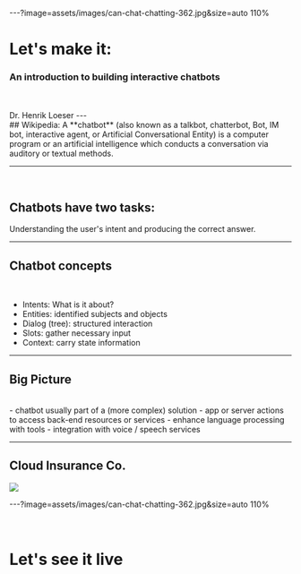 ---?image=assets/images/can-chat-chatting-362.jpg&size=auto 110%
# Let's make it:
### An introduction to building interactive chatbots
<br>
<br>
Dr. Henrik Loeser
---
<br>
## Wikipedia:
A **chatbot** (also known as a talkbot, chatterbot, Bot, IM bot, interactive agent, or Artificial Conversational Entity) is a computer program or an artificial intelligence which conducts a conversation via auditory or textual methods.   

---
<br>

## Chatbots have two tasks:
Understanding the user's intent and producing the correct answer.

---
## Chatbot concepts
<br>

- Intents: What is it about?
- Entities: identified subjects and objects
- Dialog (tree): structured interaction
- Slots: gather necessary input
- Context: carry state information

---
## Big Picture
<br>
- chatbot usually part of a (more complex) solution
- app or server actions to access back-end resources or services
- enhance language processing with tools
- integration with voice / speech services

---
## Cloud Insurance Co.
![](https://github.com/IBM-Cloud/cloudco-insurance/raw/master/architecture.png)

---?image=assets/images/can-chat-chatting-362.jpg&size=auto 110%
<br>
<br>
<br>
# Let's see it live
